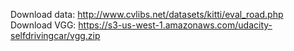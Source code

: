 Download data: http://www.cvlibs.net/datasets/kitti/eval_road.php
Download VGG: https://s3-us-west-1.amazonaws.com/udacity-selfdrivingcar/vgg.zip
